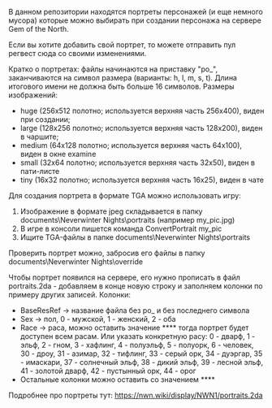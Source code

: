 В данном репозитории находятся портреты персонажей (и еще немного мусора) которые можно выбирать при создании персонажа на сервере Gem of the North.

Если вы хотите добавить свой портрет, то можете отправить пул регвест сюда со своими изменениями.

Кратко о портретах: файлы начинаются на приставку "po_", заканчиваются на символ размера (варианты: h, l, m, s, t). Длина итогового имени не должна быть больше 16 символов.
Размеры изображений: 
- huge   (256x512 полотно;  используется верхняя часть 256x400), виден при создании;
- large  (128x256 полотно;  используется верхняя часть 128x200), виден в чаршите;
- medium (64x128 полотно;   используется верхняя часть 64x100),  виден в окне examine
- small  (32x64 полотно;    используется верхняя часть 32x50),   виден в пати-листе
- tiny   (16x32 полотно;    используется верхняя часть 16x25),   виден в чате

Для создания портрета в формате TGA можно использовать игру:
1) Изображение в формате jpeg складывается в папку documents\Neverwinter Nights\portraits (например my_pic.jpg)
2) В игре в консоли пишется команда ConvertPortrait my_pic
3) Ищите TGA-файлы в папке documents\Neverwinter Nights\portraits

Проверить портрет можно, забросив его файлы в папку documents\Neverwinter Nights\override

Чтобы портрет появился на сервере, его нужно прописать в файл portraits.2da - добавляем в конце новую строку и заполняем колонки по примеру других записей.
Колонки: 
- BaseResRef -> название файла без po_ и без последнего символа
- Sex -> пол, 0 - мужской, 1 - женский, 2 - оба
- Race -> раса, можно оставить значение **** тогда портрет будет доступен всем расам. Или указать конкретную расу: 0 - дварф, 1 - эльф, 2 - гном, 3 - хафлинг, 4 - полуэльф, 5 - полуорк, 6 - человек, 30 - дроу, 31 - азимар, 32 - тифлинг, 33 - серый орк, 34 - дуэргар, 35 - имаскари, 37 - солнечный эльф, 38 - дикий эльф, 39 - лесной эльф, 41 - золотой дварф, 42 - пустынный орк, 44 - орог
- Остальные колонки можно оставить со значением ****

Подробнее про портреты тут: https://nwn.wiki/display/NWN1/portraits.2da
